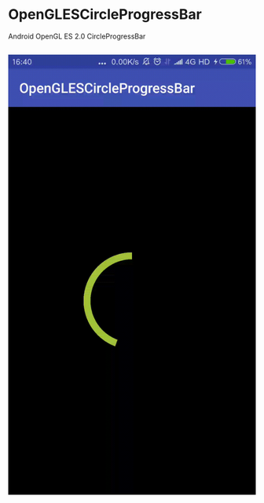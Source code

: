 # OpenGLESCircleProgressBar
Android OpenGL ES 2.0 CircleProgressBar

##
![]( https://github.com/george-cw/OpenGLESCircleProgressBar/blob/master/gif/whirl_slow.gif )
